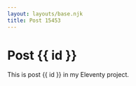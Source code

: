 ```yaml
---
layout: layouts/base.njk
title: Post 15453
---
```


# Post {{ id }}

This is post {{ id }} in my Eleventy project.
